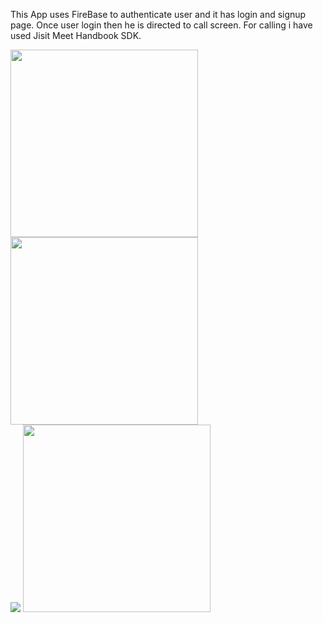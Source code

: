 This App uses FireBase to authenticate user and it has login and signup page. Once user login then he is directed to call screen. For calling i have used Jisit Meet Handbook SDK.





<img src="https://i.imgur.com/9nWBDlN.jpg" width="300">   <img src="https://i.imgur.com/jgAjFyr.jpg" width="300">  
<img src="https://i.imgur.com/toCQGxn.jpg">   <img src="https://i.imgur.com/WLlSU5q.jpg" width="300"> 
